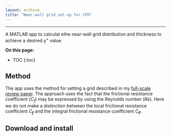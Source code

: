 ```yaml
---
layout: archive
title: "Near-wall grid set-up for CFD"
---
```

---
A MATLAB app to calculat ethe near-wall grid distribution and thickness to achieve a desired y<sup>+</sup> value.

**On this page:**
* TOC
{:toc}

## Method
The app uses the method for setting a grid described in my [full-scale review paper](/publication/review-paper-scale-effects). The approach uses the fact that the frictional resistance coefficient (_C<sub>f</sub>_) may be expressed by using the Reynolds number (_Re_). Here we do not make a distinction between the local frictional resistance coefficient _C<sub>**f**</sub>_ and the integral frictional resistance coefficient _C<sub>**F**</sub>_.

## Download and install

